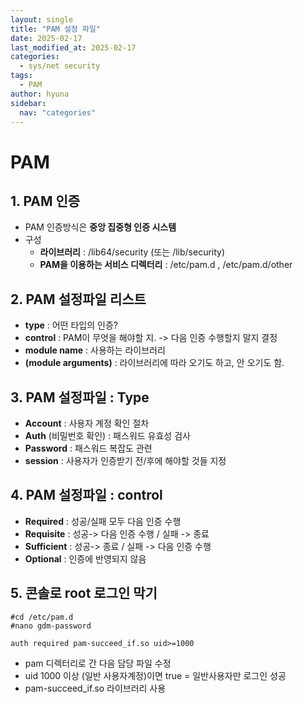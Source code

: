 ```yaml
---
layout: single
title: "PAM 설정 파일"
date: 2025-02-17
last_modified_at: 2025-02-17
categories:
  - sys/net security
tags:
  - PAM
author: hyuna
sidebar:
  nav: "categories"
---
```


# PAM 


## **1. PAM 인증**
- PAM 인증방식은 **중앙 집중형 인증 시스템**
- 구성
  + **라이브러리** : /lib64/security (또는 /lib/security)
  + **PAM을 이용하는 서비스 디렉터리** : /etc/pam.d , /etc/pam.d/other


## **2. PAM 설정파일 리스트**
- **type** : 어떤 타입의 인증?
- **control** : PAM이 무엇을 해야할 지. -> 다음 인증 수행할지 말지 결정
- **module name** : 사용하는 라이브러리
- **(module arguments)** : 라이브러리에 따라 오기도 하고, 안 오기도 함.

## **3. PAM 설정파일 : Type**
- **Account** : 사용자 계정 확인 절차
- **Auth** (비밀번호 확인) : 패스워드 유효성 검사
- **Password** : 패스워드 복잡도 관련
- **session** : 사용자가 인증받기 전/후에 해야할 것들 지정


## **4. PAM 설정파일 : control**
- **Required** : 성공/실패 모두 다음 인증 수행
- **Requisite** : 성공-> 다음 인증 수행 / 실패 -> 종료
- **Sufficient** : 성공-> 종료 / 실패 -> 다음 인증 수행
- **Optional** : 인증에 반영되지 않음


## **5. 콘솔로 root 로그인 막기**
```
#cd /etc/pam.d
#nano gdm-password

auth required pam-succeed_if.so uid>=1000
```
- pam 디렉터리로 간 다음 담당 파일 수정
- uid 1000 이상 (일반 사용자계정)이면 true = 일반사용자만 로그인 성공
- pam-succeed_if.so 라이브러리 사용
